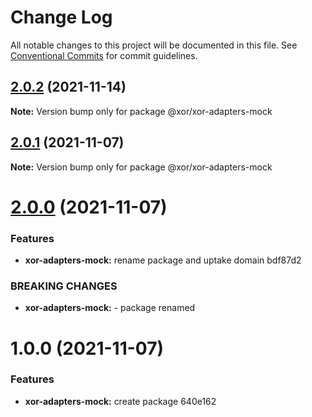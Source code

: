 # Change Log

All notable changes to this project will be documented in this file.
See [Conventional Commits](https://conventionalcommits.org) for commit guidelines.

## [2.0.2](/compare/@xor/xor-adapters-mock@2.0.1...@xor/xor-adapters-mock@2.0.2) (2021-11-14)

**Note:** Version bump only for package @xor/xor-adapters-mock





## [2.0.1](/compare/@xor/xor-adapters-mock@2.0.0...@xor/xor-adapters-mock@2.0.1) (2021-11-07)

**Note:** Version bump only for package @xor/xor-adapters-mock





# [2.0.0](/compare/@xor/xor-adapters-mock@1.0.0...@xor/xor-adapters-mock@2.0.0) (2021-11-07)


### Features

* **xor-adapters-mock:** rename package and uptake domain bdf87d2


### BREAKING CHANGES

* **xor-adapters-mock:** - package renamed





# 1.0.0 (2021-11-07)


### Features

* **xor-adapters-mock:** create package 640e162
